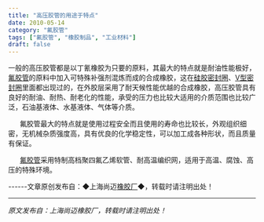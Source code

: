 ```yaml
---
title: "高压胶管的用途于特点"
date: 2010-05-14
category: "氟胶管"
tags: ["氟胶管", "橡胶制品", "工业材料"]
draft: false
---
```


一般的高压胶管都是以丁氰橡胶为只要的原料，其最大的特点就是耐油性能极好，[氟胶管](http://www.smpolymer.com/fujiaoguan/)的原料中加入可特殊补强剂混炼而成的合成橡胶，这在[硅胶密封圈](http://www.smpolymer.com/)、[V型密封圈](http://www.smpolymer.com/)里面都出现过的，在外胶层采用了耐天候性能优越的合成橡胶，高压胶管具有良好的耐油、耐热、耐老化的性能，承受的压力也比较大适用的介质范围也比较广泛，石油基液体、水基液体、气体等介质。

      氟胶管最大的特点就是使用过程安全而且使用的寿命也比较长，外观组织细密，无机械杂质强度高，具有优良的化学稳定性，可以加工成各种形状，而且质量有保证。

      [氟胶管](http://www.smpolymer.com/fujiaoguan/)采用特制高档聚四氟乙烯软管、耐高温编织网，适用于高温、腐蚀、高压的特殊环境。 

------文章原创发布自：◆上海尚迈[橡胶厂](http://www.smpolymer.com/)◆，转载时请注明出处！

---

*原文发布自：上海尚迈橡胶厂，转载时请注明出处！*
